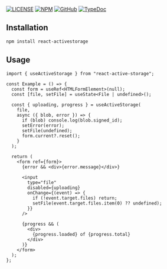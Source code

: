 [![LICENSE](https://img.shields.io/badge/license-MIT-blue.svg)](https://github.com/ksylvest/react-activestorage/blob/main/LICENSE)
[![NPM](https://img.shields.io/npm/v/react-activestorage.svg)](https://www.npmjs.com/package/react-activestorage)
[![GitHub](https://img.shields.io/badge/github-repo-blue.svg)](https://github.com/ksylvest/react-activestorage)
[![TypeDoc](https://img.shields.io/badge/docs-site-blue.svg)](https://react-activestorage.ksylvest.com)

## Installation

```bash
npm install react-activestorage
```

## Usage

```tsx
import { useActiveStorage } from "react-active-storage";

const Example = () => {
  const form = useRef<HTMLFormElement>(null);
  const [file, setFile] = useState<File | undefined>();

  const { uploading, progress } = useActiveStorage(
    file,
    async ({ blob, error }) => {
      if (blob) console.log(blob.signed_id);
      setError(error);
      setFile(undefined);
      form.current?.reset();
    }
  );

  return (
    <form ref={form}>
      {error && <div>{error.message}</div>}

      <input
        type="file"
        disabled={uploading}
        onChange={(event) => {
          if (!event.target.files) return;
          setFile(event.target.files.item(0) ?? undefined);
        }}
      />

      {progress && (
        <div>
          {progress.loaded} of {progress.total}
        </div>
      )}
    </form>
  );
};
```
